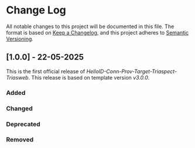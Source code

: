 # Change Log

All notable changes to this project will be documented in this file. The format is based on [Keep a Changelog](https://keepachangelog.com), and this project adheres to [Semantic Versioning](https://semver.org).

## [1.0.0] - 22-05-2025

This is the first official release of _HelloID-Conn-Prov-Target-Triaspect-Triasweb_. This release is based on template version _v3.0.0_.

### Added

### Changed

### Deprecated

### Removed